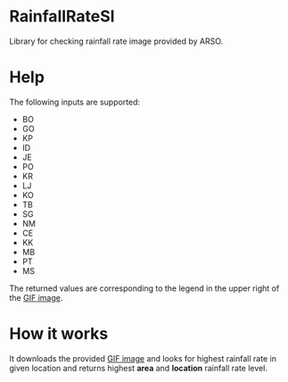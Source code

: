 # RainfallRateSI
Library for checking rainfall rate image provided by ARSO.

# Help
The following inputs are supported:
- BO
- GO
- KP
- ID
- JE
- PO
- KR
- LJ
- KO
- TB
- SG
- NM
- CE
- KK
- MB
- PT
- MS

The returned values are corresponding to the legend in the upper right of the <a href="http://meteo.arso.gov.si/uploads/probase/www/observ/radar/si0-rm-anim.gif">GIF image</a>.

# How it works
It downloads the provided <a href="http://meteo.arso.gov.si/uploads/probase/www/observ/radar/si0-rm-anim.gif">GIF image</a> and looks for highest rainfall rate in given location and returns highest **area** and **location** rainfall rate level.
